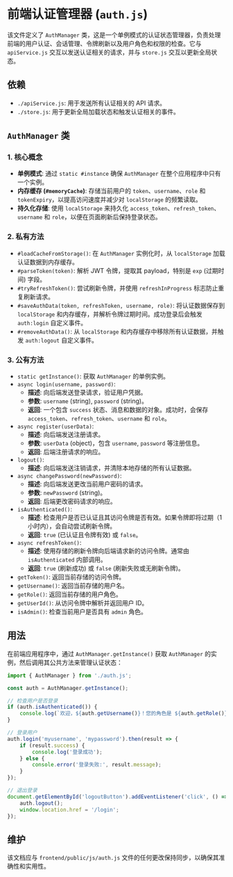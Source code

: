 # 前端认证管理器 (`auth.js`)

该文件定义了 `AuthManager` 类，这是一个单例模式的认证状态管理器，负责处理前端的用户认证、会话管理、令牌刷新以及用户角色和权限的检查。它与 `apiService.js` 交互以发送认证相关的请求，并与 `store.js` 交互以更新全局状态。

## 依赖

-   `./apiService.js`: 用于发送所有认证相关的 API 请求。
-   `./store.js`: 用于更新全局加载状态和触发认证相关的事件。

## `AuthManager` 类

### 1. 核心概念

-   **单例模式**: 通过 `static #instance` 确保 `AuthManager` 在整个应用程序中只有一个实例。
-   **内存缓存 (`#memoryCache`)**: 存储当前用户的 `token`、`username`、`role` 和 `tokenExpiry`，以提高访问速度并减少对 `localStorage` 的频繁读取。
-   **持久化存储**: 使用 `localStorage` 来持久化 `access_token`、`refresh_token`、`username` 和 `role`，以便在页面刷新后保持登录状态。

### 2. 私有方法

-   `#loadCacheFromStorage()`: 在 `AuthManager` 实例化时，从 `localStorage` 加载认证数据到内存缓存。
-   `#parseToken(token)`: 解析 JWT 令牌，提取其 payload，特别是 `exp` (过期时间) 字段。
-   `#tryRefreshToken()`: 尝试刷新令牌，并使用 `refreshInProgress` 标志防止重复刷新请求。
-   `#saveAuthData(token, refreshToken, username, role)`: 将认证数据保存到 `localStorage` 和内存缓存，并解析令牌过期时间。成功登录后会触发 `auth:login` 自定义事件。
-   `#removeAuthData()`: 从 `localStorage` 和内存缓存中移除所有认证数据，并触发 `auth:logout` 自定义事件。

### 3. 公有方法

-   `static getInstance()`: 获取 `AuthManager` 的单例实例。
-   `async login(username, password)`: 
    -   **描述**: 向后端发送登录请求，验证用户凭据。
    -   **参数**: `username` (string), `password` (string)。
    -   **返回**: 一个包含 `success` 状态、消息和数据的对象。成功时，会保存 `access_token`、`refresh_token`、`username` 和 `role`。
-   `async register(userData)`: 
    -   **描述**: 向后端发送注册请求。
    -   **参数**: `userData` (object)，包含 `username`, `password` 等注册信息。
    -   **返回**: 后端注册请求的响应。
-   `logout()`: 
    -   **描述**: 向后端发送注销请求，并清除本地存储的所有认证数据。
-   `async changePassword(newPassword)`: 
    -   **描述**: 向后端发送更改当前用户密码的请求。
    -   **参数**: `newPassword` (string)。
    -   **返回**: 后端更改密码请求的响应。
-   `isAuthenticated()`: 
    -   **描述**: 检查用户是否已认证且其访问令牌是否有效。如果令牌即将过期（1小时内），会自动尝试刷新令牌。
    -   **返回**: `true` (已认证且令牌有效) 或 `false`。
-   `async refreshToken()`: 
    -   **描述**: 使用存储的刷新令牌向后端请求新的访问令牌。通常由 `isAuthenticated` 内部调用。
    -   **返回**: `true` (刷新成功) 或 `false` (刷新失败或无刷新令牌)。
-   `getToken()`: 返回当前存储的访问令牌。
-   `getUsername()`: 返回当前存储的用户名。
-   `getRole()`: 返回当前存储的用户角色。
-   `getUserId()`: 从访问令牌中解析并返回用户 ID。
-   `isAdmin()`: 检查当前用户是否具有 `admin` 角色。

## 用法

在前端应用程序中，通过 `AuthManager.getInstance()` 获取 `AuthManager` 的实例，然后调用其公共方法来管理认证状态：

```javascript
import { AuthManager } from './auth.js';

const auth = AuthManager.getInstance();

// 检查用户是否登录
if (auth.isAuthenticated()) {
    console.log(`欢迎，${auth.getUsername()}！您的角色是 ${auth.getRole()}`);
}

// 登录用户
auth.login('myusername', 'mypassword').then(result => {
    if (result.success) {
        console.log('登录成功');
    } else {
        console.error('登录失败:', result.message);
    }
});

// 退出登录
document.getElementById('logoutButton').addEventListener('click', () => {
    auth.logout();
    window.location.href = '/login';
});
```

## 维护

该文档应与 `frontend/public/js/auth.js` 文件的任何更改保持同步，以确保其准确性和实用性。
